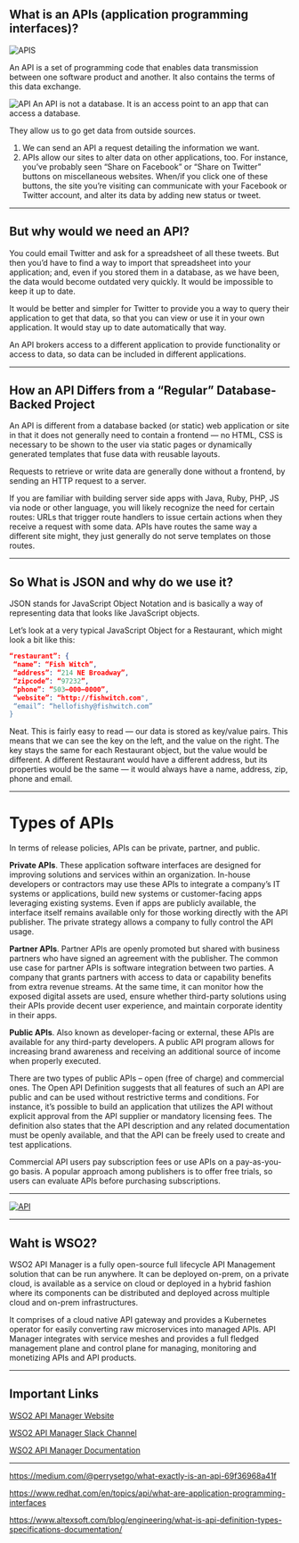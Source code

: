 ## What is an APIs (application programming interfaces)?

![APIS](https://miro.medium.com/max/2560/1*eVGssbsoijih-xMlYFaGog.png)

An API is a set of programming code that enables data transmission between one software product and another. It also contains the terms of this data exchange.

![API](https://miro.medium.com/max/5650/1*OcmVkcsM5BWRHrg8GC17iw.png)
An API is not a database. It is an access point to an app that can access a database.

They allow us to go get data from outside sources.

1. We can send an API a request detailing the information we want.
2. APIs allow our sites to alter data on other applications, too. For instance, you’ve probably seen “Share on Facebook” or “Share on Twitter” buttons on miscellaneous websites. When/if you click one of these buttons, the site you’re visiting can communicate with your Facebook or Twitter account, and alter its data by adding new status or tweet.
-----
## But why would we need an API?

You could email Twitter and ask for a spreadsheet of all these tweets. But then you’d have to find a way to import that spreadsheet into your application; and, even if you stored them in a database, as we have been, the data would become outdated very quickly. It would be impossible to keep it up to date.


It would be better and simpler for Twitter to provide you a way to query their application to get that data, so that you can view or use it in your own application. It would stay up to date automatically that way.


An API brokers access to a different application to provide functionality or access to data, so data can be included in different applications.

-----

## How an API Differs from a “Regular” Database-Backed Project

An API is different from a database backed (or static) web application or site in that it does not generally need to contain a frontend — no HTML, CSS is necessary to be shown to the user via static pages or dynamically generated templates that fuse data with reusable layouts.


Requests to retrieve or write data are generally done without a frontend, by sending an HTTP request to a server.


If you are familiar with building server side apps with Java, Ruby, PHP, JS via node or other language, you will likely recognize the need for certain routes: URLs that trigger route handlers to issue certain actions when they receive a request with some data. APIs have routes the same way a different site might, they just generally do not serve templates on those routes.

-----
## So What is JSON and why do we use it?
JSON stands for JavaScript Object Notation and is basically a way of representing data that looks like JavaScript objects.

Let’s look at a very typical JavaScript Object for a Restaurant, which might look a bit like this:

```json
“restaurant”: {
 “name”: “Fish Witch”,
 “address”: “214 NE Broadway”,
 “zipcode”: “97232”,
 “phone”: “503–000–0000”,
 “website”: “http://fishwitch.com",
 “email”: “hellofishy@fishwitch.com”
}
```

Neat. This is fairly easy to read — our data is stored as key/value pairs. This means that we can see the key on the left, and the value on the right. The key stays the same for each Restaurant object, but the value would be different. A different Restaurant would have a different address, but its properties would be the same — it would always have a name, address, zip, phone and email.

-----
# Types of APIs
In terms of release policies, APIs can be private, partner, and public.

**Private APIs**. These application software interfaces are designed for improving solutions and services within an organization. In-house developers or contractors may use these APIs to integrate a company’s IT systems or applications, build new systems or customer-facing apps leveraging existing systems. Even if apps are publicly available, the interface itself remains available only for those working directly with the API publisher. The private strategy allows a company to fully control the API usage.

**Partner APIs**. Partner APIs are openly promoted but shared with business partners who have signed an agreement with the publisher. The common use case for partner APIs is software integration between two parties. A company that grants partners with access to data or capability benefits from extra revenue streams. At the same time, it can monitor how the exposed digital assets are used, ensure whether third-party solutions using their APIs provide decent user experience, and maintain corporate identity in their apps.

**Public APIs**. Also known as developer-facing or external, these APIs are available for any third-party developers. A public API program allows for increasing brand awareness and receiving an additional source of income when properly executed.

There are two types of public APIs – open (free of charge) and commercial ones. The Open API Definition suggests that all features of such an API are public and can be used without restrictive terms and conditions. For instance, it’s possible to build an application that utilizes the API without explicit approval from the API supplier or mandatory licensing fees. The definition also states that the API description and any related documentation must be openly available, and that the API can be freely used to create and test applications.

Commercial API users pay subscription fees or use APIs on a pay-as-you-go basis. A popular approach among publishers is to offer free trials, so users can evaluate APIs before purchasing subscriptions.

-----

[![API](http://img.youtube.com/vi/NFw0HznpLlM/0.jpg)](https://www.youtube.com/watch?v=NFw0HznpLlM&t=30s "Comparing web API types: SOAP, REST, GraphQL and RPC
")

-----
## Waht is WSO2? 

WSO2 API Manager is a fully open-source full lifecycle API Management solution that can be run anywhere. It can be deployed on-prem, on a private cloud, is available as a service on cloud or deployed in a hybrid fashion where its components can be distributed and deployed across multiple cloud and on-prem infrastructures.

It comprises of a cloud native API gateway and provides a Kubernetes operator for easily converting raw microservices into managed APIs. API Manager integrates with service meshes and provides a full fledged management plane and control plane for managing, monitoring and monetizing APIs and API products.

-----

## Important Links

[WSO2 API Manager Website](https://wso2.com/api-management/)

[WSO2 API Manager Slack Channel](https://wso2-apim.slack.com/)

[WSO2 API Manager Documentation](https://apim.docs.wso2.com/en/latest/)

-----

https://medium.com/@perrysetgo/what-exactly-is-an-api-69f36968a41f

https://www.redhat.com/en/topics/api/what-are-application-programming-interfaces

https://www.altexsoft.com/blog/engineering/what-is-api-definition-types-specifications-documentation/
